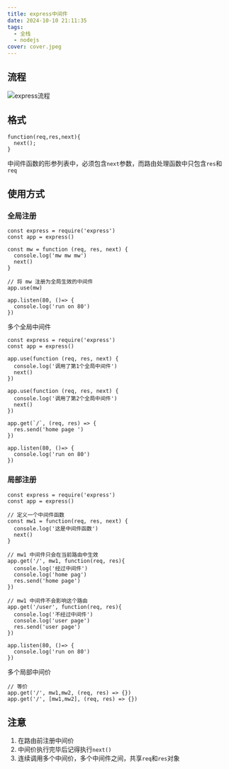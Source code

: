 ```yaml
---
title: express中间件
date: 2024-10-10 21:11:35
tags: 
  - 全栈
  - nodejs
cover: cover.jpeg
---
```

## 流程
![express流程](output.png)

## 格式
```
function(req,res,next){
  next();
}
```
中间件函数的形参列表中，必须包含`next`参数，而路由处理函数中只包含`res`和`req`

## 使用方式
### 全局注册
```
const express = require('express')
const app = express()

const mw = function (req, res, next) {
  console.log('mw mw mw')
  next()
}

// 将 mw 注册为全局生效的中间件
app.use(mw)

app.listen(80, ()=> {
  console.log('run on 80')
})
```

多个全局中间件
```
const express = require('express')
const app = express()

app.use(function (req, res, next) {
  console.log('调用了第1个全局中间件')
  next()
})

app.use(function (req, res, next) {
  console.log('调用了第2个全局中间件')
  next()
})

app.get(`/`, (req, res) => {
  res.send('home page ')
})

app.listen(80, ()=> {
  console.log('run on 80')
})
```

### 局部注册
```
const express = require('express')
const app = express()

// 定义一个中间件函数
const mw1 = function(req, res, next) {
  console.log('这是中间件函数')
  next()
}

// mw1 中间件只会在当前路由中生效
app.get('/', mw1, function(req, res){
  console.log('经过中间件')
  console.log('home pag')
  res.send('home page')
})

// mw1 中间件不会影响这个路由
app.get('/user', function(req, res){
  console.log('不经过中间件')
  console.log('user page')
  res.send('user page')
})

app.listen(80, ()=> {
  console.log('run on 80')
})
```

多个局部中间价
```
// 等价
app.get('/', mw1,mw2, (req, res) => {})
app.get('/', [mw1,mw2], (req, res) => {})
```

## 注意
1. 在路由前注册中间价
2. 中间价执行完毕后记得执行`next()`
3. 连续调用多个中间价，多个中间件之间，共享`req`和`res`对象